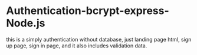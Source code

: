 # Authentication-bcrypt-express-Node.js
this is a simply authentication without database, just landing page html, sign up page, sign in page, and it also includes validation data.
